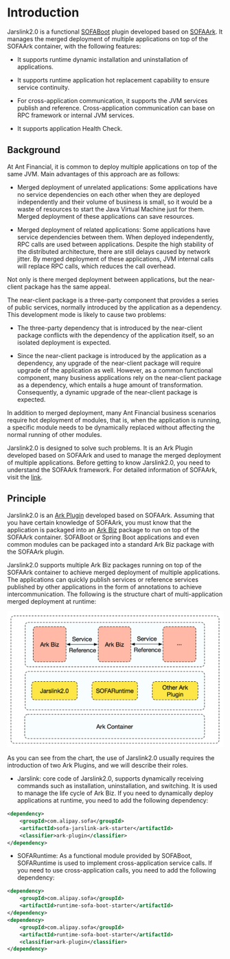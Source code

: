 # Introduction
Jarslink2.0 is a functional [SOFABoot](https://github.com/sofastack/sofa-boot) plugin developed based on [SOFAArk](https://github.com/sofastack/sofa-ark). It manages the merged deployment of multiple applications on top of the SOFAArk container, with the following features:

+ It supports runtime dynamic installation and uninstallation of applications.

+ It supports runtime application hot replacement capability to ensure service continuity.

+ For cross-application communication, it supports the JVM services publish and reference. Cross-application communication can base on RPC framework or internal JVM services.

+ It supports application Health Check.


## Background
At Ant Financial, it is common to deploy multiple applications on top of the same JVM. Main advantages of this approach are as follows:

+ Merged deployment of unrelated applications: Some applications have no service dependencies on each other when they are deployed independently and their volume of business is small, so it would be a waste of resources to start the Java Virtual Machine just for them. Merged deployment of these applications can save resources.

+ Merged deployment of related applications: Some applications have service dependencies between them. When deployed independently, RPC calls are used between applications. Despite the high stability of the distributed architecture, there are still delays caused by network jitter. By merged deployment of these applications, JVM internal calls will replace RPC calls, which reduces the call overhead.

Not only is there merged deployment between applications, but the near-client package has the same appeal.

The near-client package is a three-party component that provides a series of public services, normally introduced by the application as a dependency. This development mode is likely to cause two problems:

+ The three-party dependency that is introduced by the near-client package conflicts with the dependency of the application itself, so an isolated deployment is expected.

+ Since the near-client package is introduced by the application as a dependency, any upgrade of the near-client package will require upgrade of the application as well. However, as a common functional component, many business applications rely on the near-client package as a dependency, which entails a huge amount of transformation. Consequently, a dynamic upgrade of the near-client package is expected.

In addition to merged deployment, many Ant Financial business scenarios require hot deployment of modules, that is, when the application is running, a specific module needs to be dynamically replaced without affecting the normal running of other modules.

Jarslink2.0 is designed to solve such problems. It is an Ark Plugin developed based on SOFAArk and used to manage the merged deployment of multiple applications. Before getting to know Jarslink2.0, you need to understand the SOFAArk framework. For detailed information of SOFAArk, visit the [link](../sofa-ark/readme).

## Principle
Jarslink2.0 is an [Ark Plugin](../sofa-ark/ark-plugin) developed based on SOFAArk. Assuming that you have certain knowledge of SOFAArk, you must know that the application is packaged into an [Ark Biz](../sofa-ark/ark-biz) package to run on top of the SOFAArk container. SOFABoot or Spring Boot applications and even common modules can be packaged into a standard Ark Biz package with the SOFAArk plugin.

Jarslink2.0 supports multiple Ark Biz packages running on top of the SOFAArk container to achieve merged deployment of multiple applications. The applications can quickly publish services or reference services published by other applications in the form of annotations to achieve intercommunication. The following is the structure chart of multi-application merged deployment at runtime:

![undefined](../resources/jarslink-runtime.png) 

As you can see from the chart, the use of Jarslink2.0 usually requires the introduction of two Ark Plugins, and we will describe their roles.

+ Jarslink: core code of Jarslink2.0, supports dynamically receiving commands such as installation, uninstallation, and switching. It is used to manage the life cycle of Ark Biz. If you need to dynamically deploy applications at runtime, you need to add the following dependency:
```xml
<dependency>
    <groupId>com.alipay.sofa</groupId>
    <artifactId>sofa-jarslink-ark-starter</artifactId>
    <classifier>ark-plugin</classifier>
</dependency>
```
+ SOFARuntime: As a functional module provided by SOFABoot, SOFARuntime is used to implement cross-application service calls. If you need to use cross-application calls, you need to add the following dependency:
```xml
<dependency>
    <groupId>com.alipay.sofa</groupId>
    <artifactId>runtime-sofa-boot-starter</artifactId>
</dependency>
<dependency>
    <groupId>com.alipay.sofa</groupId>
    <artifactId>runtime-sofa-boot-starter</artifactId>
    <classifier>ark-plugin</classifier>
</dependency>
```



